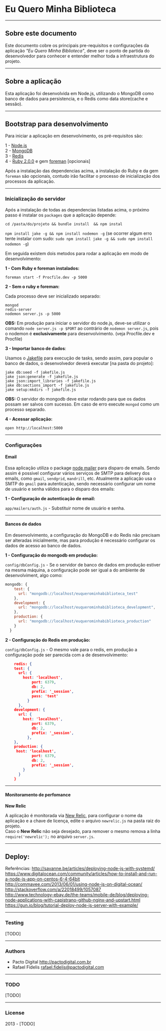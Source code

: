# Eu Quero Minha Biblioteca
---

## Sobre este documento

Este documento cobre os principais pre-requisitos e configurações da aplicação _"Eu Quero Minha Biblioteca"_, deve ser o ponto de partida do desenvolvedor para conhecer e entender melhor toda a infraestrutura do projeto.

---

## Sobre a aplicação

Esta aplicação foi desenvolvida em Node.js, utilizando o MongoDB como banco de dados para persistencia, e o Redis como data store(cache e sessão).    


---

## Bootstrap para desenvolvimento

Para iniciar a aplicação em desenvolvimento, os pré-requisitos são:

1 - [Node.js](http://nodejs.org)     
2 - [MongoDB](http://mongodb.org)     
3 - [Redis](http://redis.io)       
4 - [Ruby 2.0.0](http://rvm.io) e gem [foreman](http://blog.daviddollar.org/2011/05/06/introducing-foreman.html) [opcionais]        

Após a instalação das dependencias acima, a instalação do Ruby e da gem `foreman` são opcionais, contudo irão facilitar o processo de inicialização dos processos da aplicação.

---

### Inicialização do servidor

Após a instalação de todas as dependencias listadas acima, o próximo passo é instalar os `packages` que a aplicação depende:

`cd /pasta/do/projeto && bundle install  && npm instal`   

`npm install jake -g && npm install nodemon -g` (se ocorrer algum erro tente instalar com sudo: `sudo npm install jake -g && sudo npm install nodemon -g`)     

Em seguida existem dois metodos para rodar a aplicação em modo de desenvolvimento:

**1 - Com Ruby e foreman instalados:**

`foreman start -f Procfile.dev -p 5000` 

**2 - Sem o ruby e foreman:**

Cada processo deve ser inicializado separado:

`mongod`      
`redis-server`    
`nodemon server.js -p 5000`   

**OBS:** Em produção para iniciar o servidor do node.js, deve-se utilizar o comando `node server.js -p $PORT` ao contrário de `nodemon server.js`, pois o nodemon é **exclusivamente** para desenvolvimento. (veja Procfile.dev e Procfile)


**3 - Importar banco de dados**:

Usamos o [Jakefile](https://github.com/mde/jake) para execução de tasks, sendo assim, para popular o banco de dados, o desenvolvedor deverá executar [na pasta do projeto]:

`jake db:seed -f jakefile.js`  
`jake json:generate -f jakefile.js`    
`jake json:import_libraries -f jakefile.js`  
`jake db:sections_import -f jakefile.js`  
`jake setup:mkdirs -f jakefile.js`  

**OBS:** O servidor do mongodb deve estar rodando para que os dados possam ser salvos com sucesso. Em caso de erro execute `mongod` como um processo separado.


**4 - Acessar aplicação:**

`open http://localhost:5000`

---

### Configurações

#### Email 
Essa aplicação utiliza o package [node mailer](https://github.com/andris9/Nodemailer) para disparo de emails. Sendo assim é possivel configurar vários serviços de SMTP para delivery dos emails, como `gmail`, `sendgrid`, `mandrill`, etc. 
Atualmente a aplicação usa o SMTP do `gmail` para autenticação, sendo necessário configurar um nome de usuário e senha válidos para o disparo dos emails:

**1 - Configuração de autenticação de email:**

`app/mailers/auth.js` - Substituir nome de usuário e senha.

---

#### Bancos de dados

Em desenvolvimento, a configuração do MongoDB e do Redis não precisam ser alteradas inicialmente, mas para produção é necessário configurar os dados de acesso ao banco de dados.

**1 - Configuração do mongodb em produção:**

`config/dbConfig.js` - Se o servidor de banco de dados em produção estiver na mesma máquina, a configuração pode ser igual a do ambiente de desenvolviment, algo como:

```js
mongodb: {
    test: {
      url: "mongodb://localhost/euquerominhabiblioteca_test"
    },
    development: {
      url: "mongodb://localhost/euquerominhabiblioteca_development",
    },
    production: {
      url: "mongodb://localhost/euquerominhabiblioteca_production"
    }
  }
```

**2 - Configuração do Redis em produção:**  

`config/dbConfig.js` - O mesmo vale para o redis, em produção a configuração pode ser parecida com a de desenvolvimento: 
```json
    redis: {
    test: {
      url: {
        host: 'localhost',
            port: 6379,
            db: 2,
            prefix: '_session',
            pass: 'test'
          }
      },
    development: {
      url: {
        host: 'localhost',
            port: 6379,
            db: 2,
            prefix: '_session',
          },
    },
    production: {
     host: 'localhost',
            port: 6379,
            db: 2, 
            prefix: '_session',
        }
      }
    }
```

---

#### Monitoramento de perfomance

**New Relic**

A aplicação é monitorada via [New Relic](http://newrelic.com/), para configurar o nome da aplicação e a chave de licença, edite o arquivo `newrelic.js` na pasta raiz do projeto.    
Caso o **New Relic** não seja desejado, para remover o mesmo remova a linha `require('newrelic');` no arquivo `server.js`.

---

## Deploy:

Referências: 
http://savanne.be/articles/deploying-node-js-with-systemd/  
https://www.digitalocean.com/community/articles/how-to-install-and-run-a-node-js-app-on-centos-6-4-64bit        
http://commavee.com/2013/06/01/using-node-js-on-digital-ocean/  
http://stackoverflow.com/a/22018499/1057087     
http://www.technology-ebay.de/the-teams/mobile-de/blog/deploying-node-applications-with-capistrano-github-nginx-and-upstart.html         
https://gun.io/blog/tutorial-deploy-node-js-server-with-example/    

---

### Testing

[TODO]

---

### Authors

- Pacto Digital http://pactodigital.com.br
- Rafael Fidelis <rafael.fidelis@pactodigital.com>


---

### TODO

[TODO]

---

### License

2013 - [TODO]
